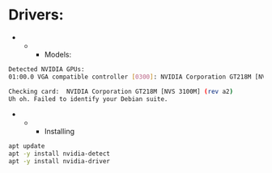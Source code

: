 # Drivers:

- - - Models:
```bash
Detected NVIDIA GPUs:
01:00.0 VGA compatible controller [0300]: NVIDIA Corporation GT218M [NVS 3100M] [10de:0a6c] (rev a2)

Checking card:  NVIDIA Corporation GT218M [NVS 3100M] (rev a2)
Uh oh. Failed to identify your Debian suite.
```
- - - Installing
```bash 
apt update
apt -y install nvidia-detect
apt -y install nvidia-driver
```

